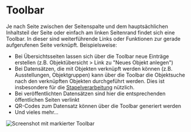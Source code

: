 # Toolbar

Je nach Seite zwischen der Seitenspalte und dem hauptsächlichen Inhaltsteil der Seite oder einfach am linken Seitenrand findet sich eine Toolbar. In dieser sind weiterführende Links oder Funktionen zur gerade aufgerufenen Seite verknüpft. Beispielsweise:

- Bei Übersichtsseiten lassen sich über die Toolbar neue Einträge erstellen (z.B. Objektübersicht > Link zu "Neues Objekt anlegen")
- Bei Datensätzen, die mit Objekten verknüpft werden können (z.B. Ausstellungen, Objektgruppen) kann über die Toolbar die Objektsuche nach den verknüpften Objekten durchgeführt werden. Dies ist insbesondere für die [Stapelverarbeitung](../Objektsuche/Batch/Globales-Aendern.md) nützlich.
- Bei veröffentlichten Datensätzen sind hier die entsprechenden öffentlichen Seiten verlinkt
- QR-Codes zum Datensatz können über die Toolbar generiert werden
- Und vieles mehr...

![Screenshot mit markierter Toolbar](../../assets/musdb/ui/Toolbar.avif)
